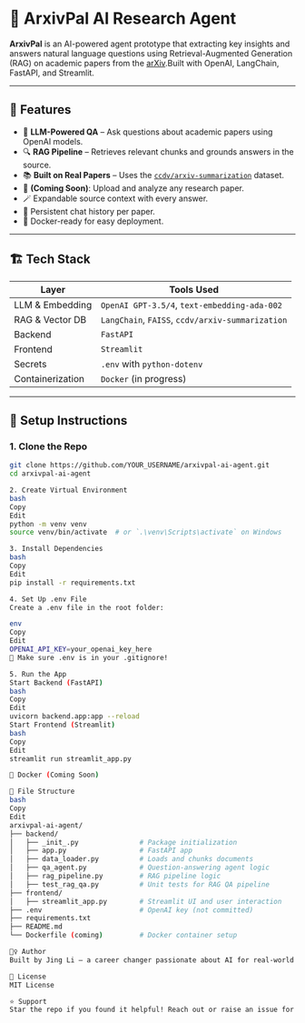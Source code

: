 # 🤖 ArxivPal AI Research Agent

**ArxivPal** is an AI-powered agent prototype that extracting key insights and answers natural language questions using Retrieval-Augmented Generation (RAG) on academic papers from the [arXiv](https://arxiv.org/).Built with OpenAI, LangChain, FastAPI, and Streamlit.

---

## 🚀 Features

- 🧠 **LLM-Powered QA** – Ask questions about academic papers using OpenAI models.
- 🔍 **RAG Pipeline** – Retrieves relevant chunks and grounds answers in the source.
- 📚 **Built on Real Papers** – Uses the [`ccdv/arxiv-summarization`](https://huggingface.co/datasets/ccdv/arxiv-summarization) dataset.
- 📂 **(Coming Soon)**: Upload and analyze any research paper.
- 🪄 Expandable source context with every answer.
- 💬 Persistent chat history per paper.
- 🐳 Docker-ready for easy deployment.

---

## 🏗️ Tech Stack

| Layer         | Tools Used                                                                 |
|---------------|-----------------------------------------------------------------------------|
| LLM & Embedding | `OpenAI GPT-3.5/4`, `text-embedding-ada-002`                              |
| RAG & Vector DB | `LangChain`, `FAISS`, `ccdv/arxiv-summarization`                         |
| Backend       | `FastAPI`                                                                  |
| Frontend      | `Streamlit`                                                                |
| Secrets       | `.env` with `python-dotenv`                                                |
| Containerization | `Docker` (in progress)                                                  |

---

## 🔧 Setup Instructions

### 1. Clone the Repo

```bash
git clone https://github.com/YOUR_USERNAME/arxivpal-ai-agent.git
cd arxivpal-ai-agent

2. Create Virtual Environment
bash
Copy
Edit
python -m venv venv
source venv/bin/activate  # or `.\venv\Scripts\activate` on Windows

3. Install Dependencies
bash
Copy
Edit
pip install -r requirements.txt

4. Set Up .env File
Create a .env file in the root folder:

env
Copy
Edit
OPENAI_API_KEY=your_openai_key_here
🔐 Make sure .env is in your .gitignore!

5. Run the App
Start Backend (FastAPI)
bash
Copy
Edit
uvicorn backend.app:app --reload
Start Frontend (Streamlit)
bash
Copy
Edit
streamlit run streamlit_app.py

🐳 Docker (Coming Soon)

📂 File Structure
bash
Copy
Edit
arxivpal-ai-agent/
├── backend/
│   ├── _init_.py               # Package initialization
│   ├── app.py                  # FastAPI app
│   ├── data_loader.py          # Loads and chunks documents
│   ├── qa_agent.py             # Question-answering agent logic
│   ├── rag_pipeline.py         # RAG pipeline logic
│   ├── test_rag_qa.py          # Unit tests for RAG QA pipeline
├── frontend/
│   ├── streamlit_app.py        # Streamlit UI and user interaction
├── .env                        # OpenAI key (not committed)
├── requirements.txt
├── README.md
└── Dockerfile (coming)         # Docker container setup

🙋‍♀️ Author
Built by Jing Li – a career changer passionate about AI for real-world use cases.

📜 License
MIT License

⭐️ Support
Star the repo if you found it helpful! Reach out or raise an issue for feature requests or bugs.
